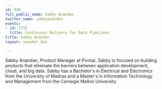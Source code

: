 ```yaml
---
id: 936
full_public_name: Sabby Anandan
twitter_name: sabbyanandan
events:
- id: 1732
  title: Continuous Delivery for Data Pipelines
title: Sabby Anandan
layout: speaker_bio

---
```

Sabby Anandan, Product Manager at Pivotal. Sabby is focused on building products that eliminate the barriers between application development, cloud, and big data. Sabby has a Bachelor's in Electrical and Electronics from the University of Madras and a Master's in Information Technology and Management from the Carnegie Mellon University.